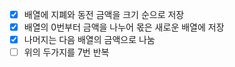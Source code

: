 - [X] 배열에 지폐와 동전 금액을 크기 순으로 저장
- [X] 배열의 0번부터 금액을 나누어 몫은 새로운 배열에 저장
- [X] 나머지는 다음 배열의 금액으로 나눔
- [ ] 위의 두가지를 7번 반복